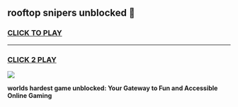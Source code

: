 
## rooftop snipers unblocked 👋
<h3>
<a href="https://premium.freeplayer.one?title=rooftop_snipers_unblocked&ref=13F">CLICK TO PLAY</a></h3>
<hr>

<h3>
<a href="https://premium.freeplayer.one?title=rooftop_snipers_unblocked&ref=13F">CLICK 2 PLAY</a>
  
</h3>

<a href="https://premium.freeplayer.one?title=rooftop_snipers_unblocked&ref=12F/"><img src="https://clearcache.store/games.png"></a>


**worlds hardest game unblocked: Your Gateway to Fun and Accessible Online Gaming**
